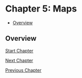 # Chapter 5: Maps

- [Overview](#overview)

## Overview


[Start Chapter]()

[Next Chapter](../06-pointers/README.md)

[Previous Chapter](../04-slices/README.md)
